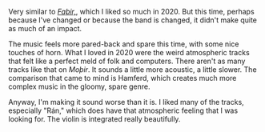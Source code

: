 Very similar to [*Faþir,*](https://paulcarroll.site/music/music/109),
which I liked so much in 2020. But this time, perhaps because I've
changed or because the band is changed, it didn't make quite as much
of an impact.

The music feels more pared-back and spare this time, with some nice
touches of horn. What I loved in 2020 were the weird atmospheric tracks
that felt like a perfect meld of folk and computers. There aren't as
many tracks like that on *Moþir*. It sounds a little more acoustic,
a little slower. The comparison that came to mind is Hamferd, which
creates much more complex music in the gloomy, spare genre.

Anyway, I'm making it sound worse than it is. I liked many of the tracks,
especially "Rán," which does have that atmospheric feeling that I was
looking for. The violin is integrated really beautifully.
